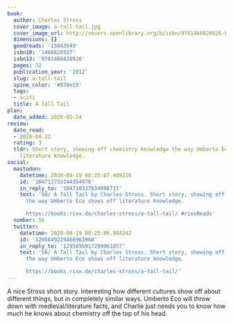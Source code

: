 ```yaml
---
book:
  author: Charles Stross
  cover_image: a-tall-tail.jpg
  cover_image_url: http://covers.openlibrary.org/b/isbn/9781466828926-L.jpg
  dimensions: {}
  goodreads: '15843549'
  isbn10: '1466828927'
  isbn13: '9781466828926'
  pages: 32
  publication_year: '2012'
  slug: a-tall-tail
  spine_color: '#070e19'
  tags:
  - scifi
  title: A Tall Tail
plan:
  date_added: 2020-05-24
review:
  date_read:
  - 2020-04-22
  rating: 3
  tldr: Short story, showing off chemistry knowledge the way Umberto Eco shows off
    literature knowledge.
social:
  mastodon:
    datetime: 2020-08-19 00:25:07.409210
    id: '104712733144354976'
    in_reply_to: '104710337634098715'
    text: '56/ A Tall Tail by Charles Stross. Short story, showing off chemistry knowledge
      the way Umberto Eco shows off literature knowledge.

      https://books.rixx.de/charles-stross/a-tall-tail/ #rixxReads'
  number: 56
  twitter:
    datetime: 2020-08-19 00:25:06.988242
    id: '1295849229466963968'
    in_reply_to: '1295695917299961857'
    text: '56/ A Tall Tail by Charles Stross. Short story, showing off chemistry knowledge
      the way Umberto Eco shows off literature knowledge.

      https://books.rixx.de/charles-stross/a-tall-tail/'
---
```


A nice Stross short story. Interesting how different cultures show off about different things, but in completely similar
ways. Umberto Eco will throw down with medieval/literature facts, and Charlie just needs you to know how much he knows
about chemistry off the top of his head.
